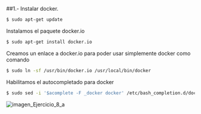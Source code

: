 
##1.- Instalar docker.
```sh
$ sudo apt-get update  
```

Instalamos el paquete docker.io

```sh
$ sudo apt-get install docker.io  
```
Creamos un enlace a docker.io para poder usar simplemente docker como comando

```sh
$ sudo ln -sf /usr/bin/docker.io /usr/local/bin/docker  
```
Habilitamos el autocompletado para docker

```sh
$ sudo sed -i '$acomplete -F _docker docker' /etc/bash_completion.d/docker.io 
```
![imagen_Ejercicio_8_a](https://dl.dropboxusercontent.com/s/5uxhbldvpx8fczz/Ejercicio8_imagen_1.png?dl=0)
